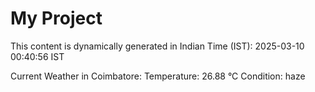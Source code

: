 # My Project

This content is dynamically generated in Indian Time (IST): 2025-03-10 00:40:56 IST


Current Weather in Coimbatore:
Temperature: 26.88 °C
Condition: haze
